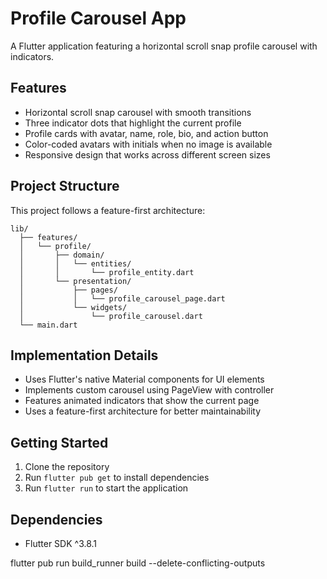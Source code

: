 # Profile Carousel App

A Flutter application featuring a horizontal scroll snap profile carousel with indicators.

## Features

- Horizontal scroll snap carousel with smooth transitions
- Three indicator dots that highlight the current profile
- Profile cards with avatar, name, role, bio, and action button
- Color-coded avatars with initials when no image is available
- Responsive design that works across different screen sizes

## Project Structure

This project follows a feature-first architecture:

```
lib/
  ├── features/
  │   └── profile/
  │       ├── domain/
  │       │   └── entities/
  │       │       └── profile_entity.dart
  │       └── presentation/
  │           ├── pages/
  │           │   └── profile_carousel_page.dart
  │           └── widgets/
  │               └── profile_carousel.dart
  └── main.dart
```

## Implementation Details

- Uses Flutter's native Material components for UI elements
- Implements custom carousel using PageView with controller
- Features animated indicators that show the current page
- Uses a feature-first architecture for better maintainability

## Getting Started

1. Clone the repository
2. Run `flutter pub get` to install dependencies
3. Run `flutter run` to start the application

## Dependencies

- Flutter SDK ^3.8.1

flutter pub run build_runner build --delete-conflicting-outputs
